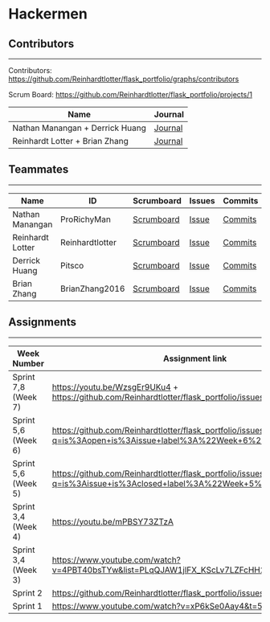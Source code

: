 # Hackermen
## Contributors
---------------------------------------

Contributors: https://github.com/Reinhardtlotter/flask_portfolio/graphs/contributors

Scrum Board: https://github.com/Reinhardtlotter/flask_portfolio/projects/1

| Name             | Journal                                                                                                      |
| ---------------- | ------------------------------------------------------------------------------------------------------------ |
| Nathan Manangan + Derrick Huang | [Journal](https://docs.google.com/document/d/1iEzHgbfWVNqOpFYsCOu6BfKV71yTtvkz7QME-QIYMnQ/edit) |
| Reinhardt Lotter + Brian Zhang | [Journal](https://docs.google.com/document/d/1nQK3_Lvh3XT3Vwb-PrkNCrcTUAUlYSsifrXgkbSCXvw/edit) |

## Teammates
---------------------------------------
| Name             | ID              | Scrumboard                                                                   | Issues |Commits  | Profile          |
| ---------------- | --------------- | ---------------------------------------------------------------------------- | ------ |----------- | ---------------- |
| Nathan Manangan  | ProRichyMan     | [Scrumboard](https://github.com/Reinhardtlotter/flask_portfolio/projects/1?card_filter_query=assignee%3Aprorichyman) | [Issue](https://github.com/Reinhardtlotter/flask_portfolio/issues?q=assignee%3AProRichyMan+is%3Aopen) | [Commits](https://github.com/Reinhardtlotter/flask_portfolio/commits?author=ProRichyMan)         | [@ProRichyMan](https://github.com/ProRichyMan)     |
| Reinhardt Lotter | Reinhardtlotter | [Scrumboard](https://github.com/Reinhardtlotter/flask_portfolio/projects/1?card_filter_query=assignee%3Areinhardtlotter) | [Issue](https://github.com/Reinhardtlotter/flask_portfolio/issues?q=assignee%3AReinhardtlotter+is%3Aopen) | [Commits](https://github.com/Reinhardtlotter/flask_portfolio/commits?author=Reinhardtlotter)         | [@Reinhardtlotter](https://github.com/Reinhardtlotter) |
| Derrick Huang    | Pitsco          | [Scrumboard](https://github.com/Reinhardtlotter/flask_portfolio/projects/1?card_filter_query=assignee%3Apitsco) | [Issue](https://github.com/Reinhardtlotter/flask_portfolio/issues?q=assignee%3APitsco+is%3Aopen) | [Commits](https://github.com/Reinhardtlotter/flask_portfolio/commits?author=Pitsco)         | [@Pitsco](https://github.com/Pitsco)          |
| Brian Zhang      | BrianZhang2016  | [Scrumboard](https://github.com/Reinhardtlotter/flask_portfolio/projects/1?card_filter_query=assignee%3Abrianzhang2016) | [Issue](https://github.com/Reinhardtlotter/flask_portfolio/issues?q=assignee%3ABrianZhang2016+is%3Aopen) | [Commits](https://github.com/Reinhardtlotter/flask_portfolio/commits?author=BrianZhang2016)          | [@BrianZhang2016](https://github.com/BrianZhang2016)  |


## Assignments
---------------------------------------
| Week Number   | Assignment link                                              |
| ------------- | -------------------------------------------------------------|
| Sprint 7,8 (Week 7) | https://youtu.be/WzsgEr9UKu4 + https://github.com/Reinhardtlotter/flask_portfolio/issues/48 |
| Sprint 5,6 (Week 6) | https://github.com/Reinhardtlotter/flask_portfolio/issues?q=is%3Aopen+is%3Aissue+label%3A%22Week+6%22 |
| Sprint 5,6 (Week 5) | https://github.com/Reinhardtlotter/flask_portfolio/issues?q=is%3Aissue+is%3Aclosed+label%3A%22Week+5%22 |
| Sprint 3,4 (Week 4) | https://youtu.be/mPBSY73ZTzA |
| Sprint 3,4 (Week 3)    | https://www.youtube.com/watch?v=4PBT40bsTYw&list=PLqQJAW1jlFX_KScLv7LZFcHH2t_uYb4Vn&index=3                                         |
| Sprint 2      | https://github.com/Reinhardtlotter/flask_portfolio/issues/18 | 
| Sprint 1      | https://www.youtube.com/watch?v=xP6kSe0Aay4&t=5s             |
